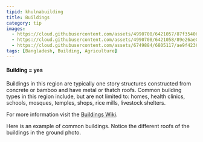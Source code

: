 ```yaml
---
tipid: khulnabuilding
title: Buildings
category: tip
images:
  - https://cloud.githubusercontent.com/assets/4990708/6421057/87f35406-be99-11e4-9e9d-d35a60a931ad.PNG
  - https://cloud.githubusercontent.com/assets/4990708/6421058/89e26ae0-be99-11e4-94fb-7cb54a5c28b8.PNG
  - https://cloud.githubusercontent.com/assets/6749884/6805117/ae9f4236-d217-11e4-8ab7-703c367631fd.jpg
tags: [Bangladesh, Building, Agriculture]
---
```


#### Building = yes

Buildings in this region are typically one story structures constructed from concrete or bamboo and have metal or thatch roofs. Common building types in this region include, but are not limited to: homes, health clinics, schools, mosques, temples, shops, rice mills, livestock shelters.

For more information visit the <a href="http://wiki.openstreetmap.org/wiki/Buildings" target="_blank">Buildings Wiki</a>.

Here is an example of common buildings. Notice the different roofs of the buildings in the ground photo.
